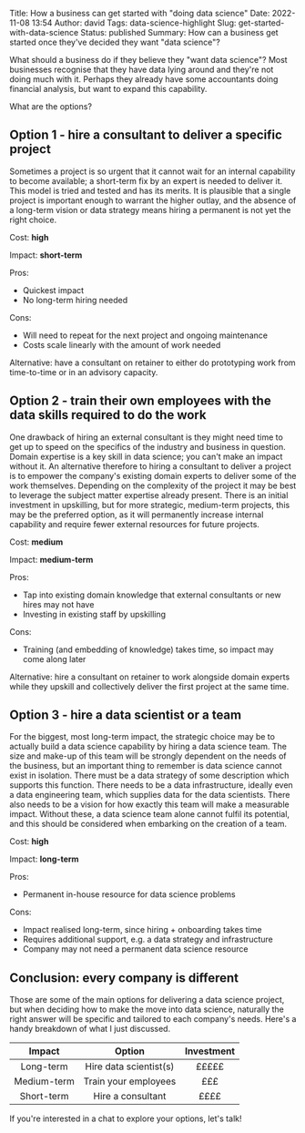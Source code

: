 Title: How a business can get started with "doing data science"
Date: 2022-11-08 13:54
Author: david
Tags: data-science-highlight
Slug: get-started-with-data-science
Status: published
Summary: How can a business get started once they've decided they want "data science"?

What should a business do if they believe they "want data science"? Most businesses recognise that they have data lying around and they're not doing much with it. Perhaps they already have some accountants doing financial analysis, but want to expand this capability.

What are the options?

## Option 1 - hire a consultant to deliver a specific project

Sometimes a project is so urgent that it cannot wait for an internal capability to become available; a short-term fix by an expert is needed to deliver it. This model is tried and tested and has its merits. It is plausible that a single project is important enough to warrant the higher outlay, and the absence of a long-term vision or data strategy means hiring a permanent is not yet the right choice.

Cost: **high**

Impact: **short-term**

Pros:

- Quickest impact
- No long-term hiring needed

Cons:

- Will need to repeat for the next project and ongoing maintenance
- Costs scale linearly with the amount of work needed

Alternative: have a consultant on retainer to either do prototyping work from time-to-time or in an advisory capacity.

## Option 2 - train their own employees with the data skills required to do the work

One drawback of hiring an external consultant is they might need time to get up to speed on the specifics of the industry and business in question. Domain expertise is a key skill in data science; you can't make an impact without it. An alternative therefore to hiring a consultant to deliver a project is to empower the company's existing domain experts to deliver some of the work themselves. Depending on the complexity of the project it may be best to leverage the subject matter expertise already present. There is an initial investment in upskilling, but for more strategic, medium-term projects, this may be the preferred option, as it will permanently increase internal capability and require fewer external resources for future projects.

Cost: **medium**

Impact: **medium-term**

Pros:

- Tap into existing domain knowledge that external consultants or new hires may not have
- Investing in existing staff by upskilling

Cons:

- Training (and embedding of knowledge) takes time, so impact may come along later

Alternative: hire a consultant on retainer to work alongside domain experts while they upskill and collectively deliver the first project at the same time.

## Option 3 - hire a data scientist or a team

For the biggest, most long-term impact, the strategic choice may be to actually build a data science capability by hiring a data science team. The size and make-up of this team will be strongly dependent on the needs of the business, but an important thing to remember is data science cannot exist in isolation. There must be a data strategy of some description which supports this function. There needs to be a data infrastructure, ideally even a data engineering team, which supplies data for the data scientists. There also needs to be a vision for how exactly this team will make a measurable impact. Without these, a data science team alone cannot fulfil its potential, and this should be considered when embarking on the creation of a team.

Cost: **high**

Impact: **long-term**

Pros:

- Permanent in-house resource for data science problems

Cons:

- Impact realised long-term, since hiring + onboarding takes time
- Requires additional support, e.g. a data strategy and infrastructure
- Company may not need a permanent data science resource

## Conclusion: every company is different

Those are some of the main options for delivering a data science project, but when deciding how to make the move into data science, naturally the right answer will be specific and tailored to each company's needs. Here's a handy breakdown of what I just discussed.

**Impact**|**Option**|**Investment**
:-----:|:-----:|:-----:
Long-term|Hire data scientist(s)|£££££
Medium-term|Train your employees|£££
Short-term|Hire a consultant|££££


If you're interested in a chat to explore your options, let's talk!
